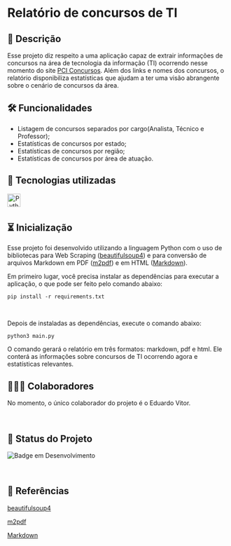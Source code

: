 
# Relatório de concursos de TI


## 📖 Descrição

Esse projeto diz respeito a uma aplicação capaz de extrair informações de concursos na área de tecnologia da informação (TI) ocorrendo nesse momento do site [PCI Concursos](https://www.pciconcursos.com.br/). Além dos links e nomes dos concursos, o relatório disponibiliza estatísticas que ajudam a ter uma visão abrangente sobre o cenário de concursos da área.

## 🛠️ Funcionalidades

- Listagem de concursos separados por cargo(Analista, Técnico e Professor);
- Estatísticas de concursos por estado;
- Estatísticas de concursos por região;
- Estatísticas de concursos por área de atuação.


## 📡 Tecnologias utilizadas

<div align="center"> 
<img align="left" alt="Python" height="30" width="30" src="https://cdn.jsdelivr.net/gh/devicons/devicon/icons/python/python-original.svg">
  
</div>
<br/><br/>

## ⏳ Inicialização

Esse projeto foi desenvolvido utilizando a linguagem Python com o uso de bibliotecas para Web Scraping ([beautifulsoup4](https://pypi.org/project/beautifulsoup4/)) e para conversão de arquivos Markdown em PDF ([m2pdf](https://pypi.org/project/md2pdf/)) e em HTML ([Markdown](https://pypi.org/project/Markdown/)).

Em primeiro lugar, você precisa instalar as dependências para executar a aplicação, o que pode ser feito pelo comando abaixo:
<br>


```shell
pip install -r requirements.txt
```

<br>

Depois de instaladas as dependências, execute o comando abaixo:

```shell
python3 main.py
```

O comando gerará o relatório em três formatos: markdown, pdf e html. Ele conterá as informações sobre concursos de TI ocorrendo agora e estatísticas relevantes.


## 🤵🤵‍♀️ Colaboradores

No momento, o único colaborador do projeto é o Eduardo Vitor.

<br/>

## 🔎 Status do Projeto

![Badge em Desenvolvimento](https://img.shields.io/badge/Status-Em%20Desenvolvimento-green)

<br/>

## 📑 Referências

[beautifulsoup4](https://pypi.org/project/beautifulsoup4/)

[m2pdf](https://pypi.org/project/md2pdf/)

[Markdown](https://pypi.org/project/Markdown/)




